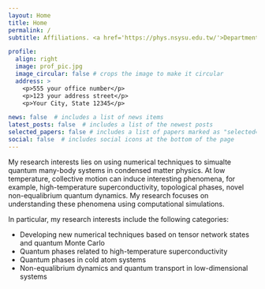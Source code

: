 ```yaml
---
layout: Home
title: Home
permalink: /
subtitle: Affiliations. <a href='https://phys.nsysu.edu.tw/'>Department of Physics, National Sun Yat-sen University</a>

profile:
  align: right
  image: prof_pic.jpg
  image_circular: false # crops the image to make it circular
  address: >
    <p>555 your office number</p>
    <p>123 your address street</p>
    <p>Your City, State 12345</p>

news: false  # includes a list of news items
latest_posts: false  # includes a list of the newest posts
selected_papers: false # includes a list of papers marked as "selected={true}"
social: false  # includes social icons at the bottom of the page
---
```


My research interests lies on using numerical techniques to simualte quantum many-body systems in condensed matter physics.
At low temperature, collective motion can induce interesting phenomena, for example, high-temperature superconductivity, topological phases, novel non-equalibrium quantum dynamics.
My research focuses on understanding these phenomena using computational simulations.

In particular, my research interests include the following categories:
* Developing new numerical techniques based on tensor network states and quantum Monte Carlo
* Quantum phases related to high-temperature superconductivity
* Quantum phases in cold atom systems
* Non-equalibrium dynamics and quantum transport in low-dimensional systems
